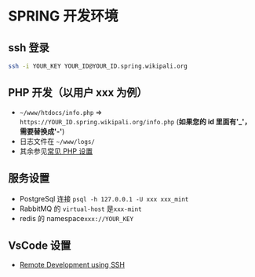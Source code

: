 # SPRING 开发环境

## ssh 登录

```bash
ssh -i YOUR_KEY YOUR_ID@YOUR_ID.spring.wikipali.org
```

## PHP 开发（以用户 xxx 为例）

- `~/www/htdocs/info.php` => `https://YOUR_ID.spring.wikipali.org/info.php` (**如果您的 id 里面有'\_'，需要替换成'-'**)
- 日志文件在 `~/www/logs/`
- 其余参见[常见 PHP 设置](php/)

## 服务设置

- PostgreSql 连接 `psql -h 127.0.0.1 -U xxx xxx_mint`
- RabbitMQ 的 `virtual-host` 是`xxx-mint`
- redis 的 namespace`xxx://YOUR_KEY`

## VsCode 设置

- [Remote Development using SSH](https://code.visualstudio.com/docs/remote/ssh)
